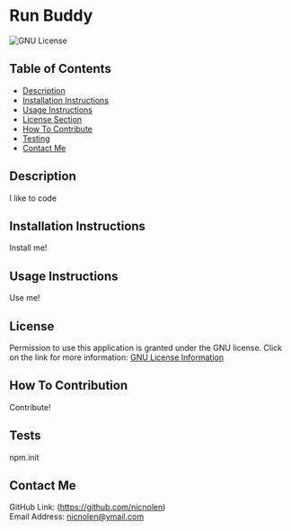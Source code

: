 # Run Buddy
![GNU License](https://img.shields.io/badge/license-GNU-important)

  ## Table of Contents
  - [Description](#description)
  - [Installation Instructions](#installation-instructions)
  - [Usage Instructions](#usage-instructions)
  - [License Section](#license)
  - [How To Contribute](#how-to-contribute)
  - [Testing](#testing)
  - [Contact Me](#contact-me)

  ## Description
  I like to code

  ## Installation Instructions
  Install me!

  ## Usage Instructions
  Use me!

  ## License
  Permission to use this application is granted under the GNU license.
  Click on the link for more information: [GNU License Information](https://opensource.org/licenses/GNU)

  ## How To Contribution
  Contribute!

  ## Tests
  npm.init

  ## Contact Me
  GitHub Link: (https://github.com/nicnolen)<br>
  Email Address: <nicnolen@ymail.com>

